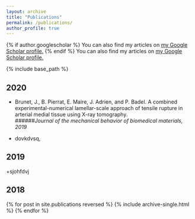 ```yaml
---
layout: archive
title: "Publications"
permalink: /publications/
author_profile: true
---
```


{% if author.googlescholar %}
  You can also find my articles on <u><a href="{{author.googlescholar}}">my Google Scholar profile</a>.</u>
{% endif %}
You can also find my articles on <u><a href="{{author.googlescholar}}">my Google Scholar profile</a>.</u>

{% include base_path %}


2020
------
+ Brunet, J., B. Pierrat, E. Maire, J. Adrien, and P. Badel. A combined experimental-numerical lamellar-scale approach of tensile rupture in arterial medial tissue using X-ray tomography.</br>
######*Journal of the mechanical behavior of biomedical materials, 2019*

+ dovkdvsq,

2019
------

+sjohfdvj

2018
------

{% for post in site.publications reversed %}
  {% include archive-single.html %}
{% endfor %}
